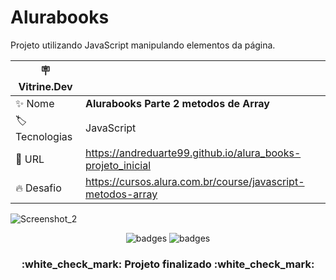 # Alurabooks

Projeto  utilizando JavaScript manipulando elementos da página.

| :placard: Vitrine.Dev |     |
| -------------  | --- |
| :sparkles: Nome        | **Alurabooks Parte 2 metodos de Array**
| :label: Tecnologias | JavaScript
| :rocket: URL         | https://andreduarte99.github.io/alura_books-projeto_inicial
| :fire: Desafio     | https://cursos.alura.com.br/course/javascript-metodos-array

<!-- Inserir imagem com a #vitrinedev ao final do link -->

![Screenshot_2](https://github.com/user-attachments/assets/694a38bd-2114-4b42-a04b-8a62e99e68b2#vitrinedev)

<p align="center">
<img src="https://img.shields.io/badge/STATUS-FINALIZADO-green" alt="badges"/>
<img src="https://img.shields.io/github/stars/andreduarte99?style=social" alt="badges"/>
</p>
<h3 align="center"> 
    :white_check_mark: Projeto finalizado  :white_check_mark:
</h3>
